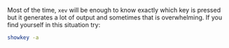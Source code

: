 Most of the time, `xev` will be enough to know exactly which key is pressed but it generates a lot of output and sometimes that is overwhelming. If you find yourself in this situation try: 
```bash
showkey -a
```
